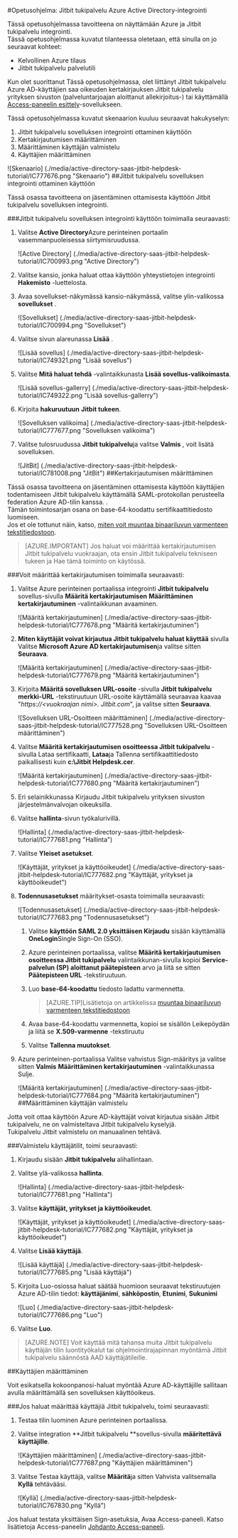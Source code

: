 <properties 
    pageTitle="Opetusohjelma: Azure Active Directory-integrointi Jitbit tukipalvelu | Microsoft Azure" 
    description="Opettele käyttämään Jitbit tukipalvelu Azure Active Directory-hakemistosta käyttöön kertakirjautumisen, automaattinen valmistelu ja lisää!" 
    services="active-directory" 
    authors="jeevansd"  
    documentationCenter="na" 
    manager="femila"/>
<tags 
    ms.service="active-directory" 
    ms.devlang="na" 
    ms.topic="article" 
    ms.tgt_pltfrm="na" 
    ms.workload="identity" 
    ms.date="09/29/2016" 
    ms.author="jeedes" />

#<a name="tutorial-azure-active-directory-integration-with-jitbit-helpdesk"></a>Opetusohjelma: Jitbit tukipalvelu Azure Active Directory-integrointi
  
Tässä opetusohjelmassa tavoitteena on näyttämään Azure ja Jitbit tukipalvelu integrointi.  
Tässä opetusohjelmassa kuvatut tilanteessa oletetaan, että sinulla on jo seuraavat kohteet:

-   Kelvollinen Azure tilaus
-   Jitbit tukipalvelu palvelutili
  
Kun olet suorittanut Tässä opetusohjelmassa, olet liittänyt Jitbit tukipalvelu Azure AD-käyttäjien saa oikeuden kertakirjauksen Jitbit tukipalvelu yrityksen sivuston (palveluntarjoajan aloittanut allekirjoitus-) tai käyttämällä [Access-paneelin esittely](active-directory-saas-access-panel-introduction.md)-sovellukseen.
  
Tässä opetusohjelmassa kuvatut skenaarion kuuluu seuraavat hakukyselyn:

1.  Jitbit tukipalvelu sovelluksen integrointi ottaminen käyttöön
2.  Kertakirjautumisen määrittäminen
3.  Määrittäminen käyttäjän valmistelu
4.  Käyttäjien määrittäminen

![Skenaario] (./media/active-directory-saas-jitbit-helpdesk-tutorial/IC777676.png "Skenaario")
##<a name="enabling-the-application-integration-for-jitbit-helpdesk"></a>Jitbit tukipalvelu sovelluksen integrointi ottaminen käyttöön
  
Tässä osassa tavoitteena on jäsentäminen ottamisesta käyttöön Jitbit tukipalvelu sovelluksen integrointi.

###<a name="to-enable-the-application-integration-for-jitbit-helpdesk-perform-the-following-steps"></a>Jitbit tukipalvelu sovelluksen integrointi käyttöön toimimalla seuraavasti:

1.  Valitse **Active Directory**Azure perinteinen portaalin vasemmanpuoleisessa siirtymisruudussa.

    ![Active Directory] (./media/active-directory-saas-jitbit-helpdesk-tutorial/IC700993.png "Active Directory")

2.  Valitse kansio, jonka haluat ottaa käyttöön yhteystietojen integrointi **Hakemisto** -luettelosta.

3.  Avaa sovellukset-näkymässä kansio-näkymässä, valitse ylin-valikossa **sovellukset** .

    ![Sovellukset] (./media/active-directory-saas-jitbit-helpdesk-tutorial/IC700994.png "Sovellukset")

4.  Valitse sivun alareunassa **Lisää** .

    ![Lisää sovellus] (./media/active-directory-saas-jitbit-helpdesk-tutorial/IC749321.png "Lisää sovellus")

5.  Valitse **Mitä haluat tehdä** -valintaikkunasta **Lisää sovellus-valikoimasta**.

    ![Lisää sovellus-gallerry] (./media/active-directory-saas-jitbit-helpdesk-tutorial/IC749322.png "Lisää sovellus-gallerry")

6.  Kirjoita **hakuruutuun** **Jitbit tukeen**.

    ![Sovelluksen valikoima] (./media/active-directory-saas-jitbit-helpdesk-tutorial/IC777677.png "Sovelluksen valikoima")

7.  Valitse tulosruudussa **Jitbit tukipalvelu**ja valitse **Valmis** , voit lisätä sovelluksen.

    ![JitBit] (./media/active-directory-saas-jitbit-helpdesk-tutorial/IC781008.png "JitBit")
##<a name="configuring-single-sign-on"></a>Kertakirjautumisen määrittäminen
  
Tässä osassa tavoitteena on jäsentäminen ottamisesta käyttöön käyttäjien todentamiseen Jitbit tukipalvelu käyttämällä SAML-protokollan perusteella federation Azure AD-tilin kanssa. .  
Tämän toimintosarjan osana on base-64-koodattu sertifikaattitiedosto luomiseen.  
Jos et ole tottunut näin, katso, [miten voit muuntaa binaariluvun varmenteen tekstitiedostoon](http://youtu.be/PlgrzUZ-Y1o).

>[AZURE.IMPORTANT] Jos haluat voi määrittää kertakirjautumisen Jitbit tukipalvelu vuokraajan, ota ensin Jitbit tukipalvelu tekniseen tukeen ja Hae tämä toiminto on käytössä.

###<a name="to-configure-single-sign-on-perform-the-following-steps"></a>Voit määrittää kertakirjautumisen toimimalla seuraavasti:

1.  Valitse Azure perinteinen portaalissa integrointi **Jitbit tukipalvelu** sovellus-sivulla **Määritä kertakirjautumisen** **Määrittäminen kertakirjautuminen** -valintaikkunan avaaminen.

    ![Määritä kertakirjautuminen] (./media/active-directory-saas-jitbit-helpdesk-tutorial/IC777678.png "Määritä kertakirjautuminen")

2.  **Miten käyttäjät voivat kirjautua Jitbit tukipalvelu haluat käyttää** sivulla Valitse **Microsoft Azure AD kertakirjautumisen**ja valitse sitten **Seuraava**.

    ![Määritä kertakirjautuminen] (./media/active-directory-saas-jitbit-helpdesk-tutorial/IC777679.png "Määritä kertakirjautuminen")

3.  Kirjoita **Määritä sovelluksen URL-osoite** -sivulla **Jitbit tukipalvelu merkki-URL** -tekstiruutuun URL-osoite käyttämällä seuraavaa kaavaa "*https://\<vuokraajan nimi\>. Jitbit.com*", ja valitse sitten **Seuraava**.

    ![Sovelluksen URL-Osoitteen määrittäminen] (./media/active-directory-saas-jitbit-helpdesk-tutorial/IC777528.png "Sovelluksen URL-Osoitteen määrittäminen")

4.  Valitse **Määritä kertakirjautumisen osoitteessa Jitbit tukipalvelu** -sivulla Lataa sertifikaatti, **Lataa**ja Tallenna sertifikaattitiedosto paikallisesti kuin **c:\\Jitbit Helpdesk.cer**.

    ![Määritä kertakirjautuminen] (./media/active-directory-saas-jitbit-helpdesk-tutorial/IC777680.png "Määritä kertakirjautuminen")

5.  Eri selainikkunassa Kirjaudu Jitbit tukipalvelu yrityksen sivuston järjestelmänvalvojan oikeuksilla.

6.  Valitse **hallinta**-sivun työkalurivillä.

    ![Hallinta] (./media/active-directory-saas-jitbit-helpdesk-tutorial/IC777681.png "Hallinta")

7.  Valitse **Yleiset asetukset**.

    ![Käyttäjät, yritykset ja käyttöoikeudet] (./media/active-directory-saas-jitbit-helpdesk-tutorial/IC777682.png "Käyttäjät, yritykset ja käyttöoikeudet")

8.  **Todennusasetukset** määritykset-osasta toimimalla seuraavasti:

    ![Todennusasetukset] (./media/active-directory-saas-jitbit-helpdesk-tutorial/IC777683.png "Todennusasetukset")

    1.  Valitse **käyttöön SAML 2.0 yksittäisen Kirjaudu** sisään käyttämällä **OneLogin**Single Sign-On (SSO).
    2.  Azure perinteinen portaalissa, valitse **Määritä kertakirjautumisen osoitteessa Jitbit tukipalvelu** valintaikkunan-sivulla kopioi **Service-palvelun (SP) aloittanut päätepisteen** arvo ja liitä se sitten **Päätepisteen URL** -tekstiruutuun.
    3.  Luo **base-64-koodattu** tiedosto ladattu varmennetta.
        
        >[AZURE.TIP]Lisätietoja on artikkelissa [muuntaa binaariluvun varmenteen tekstitiedostoon](http://youtu.be/PlgrzUZ-Y1o)

    4.  Avaa base-64-koodattu varmennetta, kopioi se sisällön Leikepöydän ja liitä se **X.509-varmenne** -tekstiruutu
    5.  Valitse **Tallenna muutokset**.

9.  Azure perinteinen-portaalissa Valitse vahvistus Sign-määritys ja valitse sitten **Valmis** **Määrittäminen kertakirjautuminen** -valintaikkunassa Sulje.

    ![Määritä kertakirjautuminen] (./media/active-directory-saas-jitbit-helpdesk-tutorial/IC777684.png "Määritä kertakirjautuminen")
##<a name="configuring-user-provisioning"></a>Määrittäminen käyttäjän valmistelu
  
Jotta voit ottaa käyttöön Azure AD-käyttäjät voivat kirjautua sisään Jitbit tukipalvelu, ne on valmisteltava Jitbit tukipalvelu kyselyjä.  
Tukipalvelu Jitbit valmistelu on manuaalinen tehtävä.

###<a name="to-provision-a-user-accounts-perform-the-following-steps"></a>Valmistelu käyttäjätilit, toimi seuraavasti:

1.  Kirjaudu sisään **Jitbit tukipalvelu** alihallintaan.

2.  Valitse ylä-valikossa **hallinta**.

    ![Hallinta] (./media/active-directory-saas-jitbit-helpdesk-tutorial/IC777681.png "Hallinta")

3.  Valitse **käyttäjät, yritykset ja käyttöoikeudet**.

    ![Käyttäjät, yritykset ja käyttöoikeudet] (./media/active-directory-saas-jitbit-helpdesk-tutorial/IC777682.png "Käyttäjät, yritykset ja käyttöoikeudet")

4.  Valitse **Lisää käyttäjä**.

    ![Lisää käyttäjä] (./media/active-directory-saas-jitbit-helpdesk-tutorial/IC777685.png "Lisää käyttäjä")

5.  Kirjoita Luo-osiossa haluat säätää huomioon seuraavat tekstiruutujen Azure AD-tilin tiedot: **käyttäjänimi**, **sähköpostin**, **Etunimi**, **Sukunimi**

    ![Luo] (./media/active-directory-saas-jitbit-helpdesk-tutorial/IC777686.png "Luo")

6.  Valitse **Luo**.

>[AZURE.NOTE] Voit käyttää mitä tahansa muita Jitbit tukipalvelu käyttäjän tilin luontityökalut tai ohjelmointirajapinnan myöntämä Jitbit tukipalvelu säännöstä AAD käyttäjätileille.

##<a name="assigning-users"></a>Käyttäjien määrittäminen
  
Voit esikatsella kokoonpanosi-haluat myöntää Azure AD-käyttäjille sallitaan avulla määrittämällä sen sovelluksen käyttöoikeus.

###<a name="to-assign-users-to-jitbit-helpdesk-perform-the-following-steps"></a>Jos haluat määrittää käyttäjiä Jitbit tukipalvelu, toimi seuraavasti:

1.  Testaa tilin luominen Azure perinteinen portaalissa.

2.  Valitse integration **Jitbit tukipalvelu **sovellus-sivulla **määritettävä käyttäjille**.

    ![Käyttäjien määrittäminen] (./media/active-directory-saas-jitbit-helpdesk-tutorial/IC777687.png "Käyttäjien määrittäminen")

3.  Valitse Testaa käyttäjä, valitse **Määritä**ja sitten Vahvista valitsemalla **Kyllä** tehtävääsi.

    ![Kyllä] (./media/active-directory-saas-jitbit-helpdesk-tutorial/IC767830.png "Kyllä")
  
Jos haluat testata yksittäisen Sign-asetuksia, Avaa Access-paneeli. Katso lisätietoja Access-paneelin [Johdanto Access-paneeli](active-directory-saas-access-panel-introduction.md).